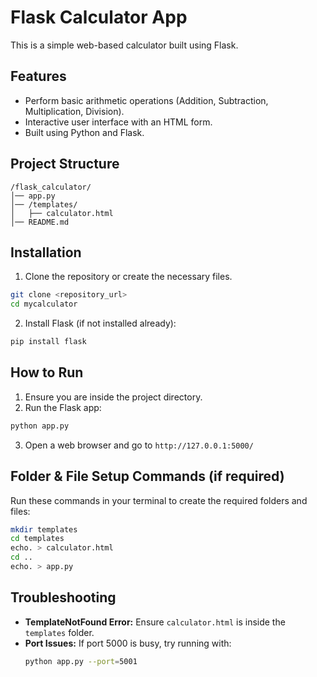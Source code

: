 # Flask Calculator App

This is a simple web-based calculator built using Flask.

## Features
- Perform basic arithmetic operations (Addition, Subtraction, Multiplication, Division).
- Interactive user interface with an HTML form.
- Built using Python and Flask.

## Project Structure
```
/flask_calculator/
│── app.py
│── /templates/
│   ├── calculator.html
│── README.md
```

## Installation
1. Clone the repository or create the necessary files.
```bash
git clone <repository_url>
cd mycalculator
```

2. Install Flask (if not installed already):
```bash
pip install flask
```

## How to Run
1. Ensure you are inside the project directory.
2. Run the Flask app:
```bash
python app.py
```
3. Open a web browser and go to `http://127.0.0.1:5000/`

## Folder & File Setup Commands (if required)
Run these commands in your terminal to create the required folders and files:
```bash
mkdir templates
cd templates
echo. > calculator.html
cd ..
echo. > app.py
```

## Troubleshooting
- **TemplateNotFound Error:** Ensure `calculator.html` is inside the `templates` folder.
- **Port Issues:** If port 5000 is busy, try running with:
  ```bash
  python app.py --port=5001

  ```

